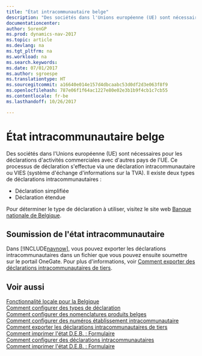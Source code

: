 ```yaml
---
title: "État intracommunautaire belge"
description: "Des sociétés dans l'Unions européenne (UE) sont nécessaires pour les déclarations d'activités commerciales avec d'autres pays de l'UE. Ce processus de déclaration s'effectue via une déclaration intracommunautaire ou VIES (système d'échange d'informations sur la TVA)."
documentationcenter: 
author: SorenGP
ms.prod: dynamics-nav-2017
ms.topic: article
ms.devlang: na
ms.tgt_pltfrm: na
ms.workload: na
ms.search.keywords: 
ms.date: 07/01/2017
ms.author: sgroespe
ms.translationtype: HT
ms.sourcegitcommit: a16640e014e157d4dbcaabc53d0df2d3e063f8f9
ms.openlocfilehash: 787e06f1f64ac1227e80e02e3b1b9f4cb1c7cb55
ms.contentlocale: fr-be
ms.lasthandoff: 10/26/2017

---
```

# <a name="belgian-intrastat-reporting"></a>État intracommunautaire belge
Des sociétés dans l'Unions européenne (UE) sont nécessaires pour les déclarations d'activités commerciales avec d'autres pays de l'UE. Ce processus de déclaration s'effectue via une déclaration intracommunautaire ou VIES (système d'échange d'informations sur la TVA). Il existe deux types de déclarations intracommunautaires :  

- Déclaration simplifiée  
- Déclaration étendue  

Pour déterminer le type de déclaration à utiliser, visitez le site web [Banque nationale de Belgique](http://go.microsoft.com/fwlink/?LinkId=163064).  

## <a name="submitting-the-intrastat-report"></a>Soumission de l'état intracommunautaire  
Dans [!INCLUDE[navnow](../../includes/navnow_md.md)], vous pouvez exporter les déclarations intracommunautaires dans un fichier que vous pouvez ensuite soumettre sur le portail OneGate. Pour plus d'informations, voir [Comment exporter des déclarations intracommunautaires de tiers](how-to-export-intrastat-third-party-declararations.md).  

## <a name="see-also"></a>Voir aussi  
 [Fonctionnalité locale pour la Belgique](belgium-local-functionality.md)   
 [Comment configurer des types de déclaration](how-to-set-up-declaration-types.md)   
 [Comment configurer des nomenclatures produits belges](how-to-set-up-belgian-tariff-numbers.md)   
 [Comment configurer des numéros établissement intracommunautaire](how-to-set-up-intrastat-establishment-numbers.md)   
 [Comment exporter les déclarations intracommunautaires de tiers](how-to-export-intrastat-third-party-declararations.md)   
 [Comment imprimer l'état D.E.B. : Formulaire](how-to-print-the-intrastat-form-report.md)   
[Comment configurer des déclarations intracommunautaires](../../finance-how-setup-report-intrastat.md)  
 [Comment imprimer l'état D.E.B. : Formulaire](how-to-print-the-intrastat-form-report.md)

